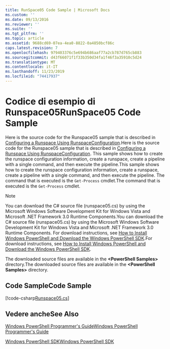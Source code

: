 ```yaml
---
title: RunSpace05 Code Sample | Microsoft Docs
ms.custom: ''
ms.date: 09/13/2016
ms.reviewer: ''
ms.suite: ''
ms.tgt_pltfrm: ''
ms.topic: article
ms.assetid: 9688cd69-07ea-4ea0-8822-0a4850bcf86c
caps.latest.revision: 7
ms.openlocfilehash: 979403376c5e694b686aaf77a2cb787d765cb883
ms.sourcegitcommit: d43f66071f1f33b350d34fa1f46f3a35910c5d24
ms.translationtype: MT
ms.contentlocale: it-IT
ms.lasthandoff: 11/23/2019
ms.locfileid: "74417937"
---
```

# <a name="runspace05-code-sample"></a><span data-ttu-id="b565a-102">Codice di esempio di Runspace05</span><span class="sxs-lookup"><span data-stu-id="b565a-102">RunSpace05 Code Sample</span></span>

<span data-ttu-id="b565a-103">Here is the source code for the Runspace05 sample that is described in [Configuring a Runspace Using RunspaceConfiguration](https://msdn.microsoft.com/en-us/42681d19-2d05-4975-befd-afb1990e79b2).</span><span class="sxs-lookup"><span data-stu-id="b565a-103">Here is the source code for the Runspace05 sample that is described in [Configuring a Runspace Using RunspaceConfiguration](https://msdn.microsoft.com/en-us/42681d19-2d05-4975-befd-afb1990e79b2).</span></span> <span data-ttu-id="b565a-104">This sample shows how to create the runspace configuration information, create a runspace, create a pipeline with a single command, and then execute the pipeline.</span><span class="sxs-lookup"><span data-stu-id="b565a-104">This sample shows how to create the runspace configuration information, create a runspace, create a pipeline with a single command, and then execute the pipeline.</span></span> <span data-ttu-id="b565a-105">The command that is executed is the `Get-Process` cmdlet.</span><span class="sxs-lookup"><span data-stu-id="b565a-105">The command that is executed is the `Get-Process` cmdlet.</span></span>

> [!NOTE]
> <span data-ttu-id="b565a-106">You can download the C# source file (runspace05.cs) by using the Microsoft Windows Software Development Kit for Windows Vista and Microsoft .NET Framework 3.0 Runtime Components.</span><span class="sxs-lookup"><span data-stu-id="b565a-106">You can download the C# source file (runspace05.cs) by using the Microsoft Windows Software Development Kit for Windows Vista and Microsoft .NET Framework 3.0 Runtime Components.</span></span> <span data-ttu-id="b565a-107">For download instructions, see [How to Install Windows PowerShell and Download the Windows PowerShell SDK](/powershell/scripting/developer/installing-the-windows-powershell-sdk).</span><span class="sxs-lookup"><span data-stu-id="b565a-107">For download instructions, see [How to Install Windows PowerShell and Download the Windows PowerShell SDK](/powershell/scripting/developer/installing-the-windows-powershell-sdk).</span></span>
>
> <span data-ttu-id="b565a-108">The downloaded source files are available in the **\<PowerShell Samples>** directory.</span><span class="sxs-lookup"><span data-stu-id="b565a-108">The downloaded source files are available in the **\<PowerShell Samples>** directory.</span></span>

## <a name="code-sample"></a><span data-ttu-id="b565a-109">Code Sample</span><span class="sxs-lookup"><span data-stu-id="b565a-109">Code Sample</span></span>

[!code-csharp[Runspace05.cs](../../../../powershell-sdk-samples/SDK-2.0/csharp/Runspace05/Runspace05.cs#L11-L86 "Runspace05.cs")]

## <a name="see-also"></a><span data-ttu-id="b565a-110">Vedere anche</span><span class="sxs-lookup"><span data-stu-id="b565a-110">See Also</span></span>

[<span data-ttu-id="b565a-111">Windows PowerShell Programmer's Guide</span><span class="sxs-lookup"><span data-stu-id="b565a-111">Windows PowerShell Programmer's Guide</span></span>](./windows-powershell-programmer-s-guide.md)

[<span data-ttu-id="b565a-112">Windows PowerShell SDK</span><span class="sxs-lookup"><span data-stu-id="b565a-112">Windows PowerShell SDK</span></span>](../windows-powershell-reference.md)
